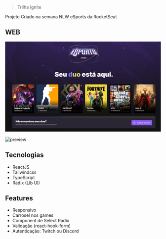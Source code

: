 > Trilha Ignite

Projeto Criado na semana NLW eSports da RocketSeat

## WEB
![preview](./.github/ladingPageWeb.png)

![preview](./.github/Modal.png)

## Tecnologias
- ReactJS
- Tailwindcss
- TypeScript
- Radix (Lib UI)

## Features 
- Responsivo
- Carrosel nos games
- Component de Select Radix 
- Validação (react-hook-form)
- Autenticação: Twitch ou Discord